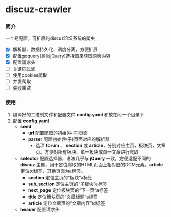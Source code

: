 # discuz-crawler

### 简介

一个易配置，可扩展的discuz论坛系统的爬虫

- [x] 解析器、数据持久化、调度分离，方便扩展
- [x] 配置goquery(类似jQuery)选择器来获取网页内容
- [x] 配置请求头
- [ ] 关键词过滤
- [ ] 使用cookies爬取
- [ ] 并发爬取
- [ ] 失败重试

### 使用

1. 编译好的二进制文件和配置文件 **config.yaml** 和放在同一个目录下
2. 配置 **config.yaml**
    - **seed**
        - **url** 配置爬取的初始(种子)页面
        - **parser** 配置初始(种子)页面对应的解析器
            - 选项 **forum** 、 **section** 或 **article**，分别对应主页，板块页，文章页。方便对所有板块、单一板块或单一文章进行爬取
    - **selector** 配置选择器，语法几乎与 **jQuery** 一致，方便适配不同的 **discuz** 主题，用于定位爬取的HTML页面上相对应的DOM元素。**article** 定位td标签，其他页面为a标签。
        - **section** 定位主页的“板块”a标签
        - **sub_section** 定位主页的“子板块”a标签
        - **next_page** 定位板块页的“下一页”a标签
        - **title** 定位板块页的“文章标题”a标签
        - **article** 定位文章页的“文章内容”td标签
    - **header** 配置请求头